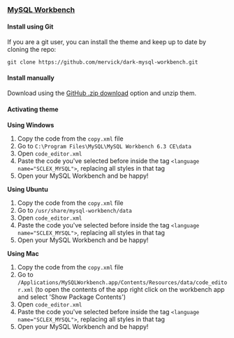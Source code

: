 ### [MySQL Workbench](https://www.mysql.com/products/workbench/)

#### Install using Git

If you are a git user, you can install the theme and keep up to date by cloning the repo:

    git clone https://github.com/mervick/dark-mysql-workbench.git

#### Install manually

Download using the [GitHub .zip download](https://github.com/mervick/dark-mysql-workbench.git/archive/master.zip) option and unzip them.

#### Activating theme

**Using Windows**

1. Copy the code from the `copy.xml` file
2. Go to `C:\Program Files\MySQL\MySQL Workbench 6.3 CE\data`
3. Open `code_editor.xml`
4. Paste the code you've selected before inside the tag `<language name="SCLEX_MYSQL">`, replacing all styles in that tag
5. Open your MySQL Workbench and be happy!

**Using Ubuntu**

1. Copy the code from the `copy.xml` file
2. Go to `/usr/share/mysql-workbench/data`
3. Open `code_editor.xml`
4. Paste the code you've selected before inside the tag `<language name="SCLEX_MYSQL">`, replacing all styles in that tag
5. Open your MySQL Workbench and be happy!

**Using Mac**

1. Copy the code from the `copy.xml` file
2. Go to `/Applications/MySQLWorkbench.app/Contents/Resources/data/code_editor.xml` (to open the contents of the app right click on the workbench app and select 'Show Package Contents')
3. Open `code_editor.xml`
4. Paste the code you've selected before inside the tag `<language name="SCLEX_MYSQL">`, replacing all styles in that tag
5. Open your MySQL Workbench and be happy!
